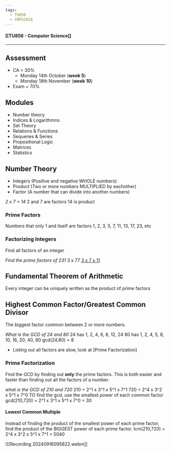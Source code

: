 ```yaml
---
tags:
  - TU856
  - CMPU1018
---
```

#### [[TU856 - Computer Science]]

---

## Assessment
- CA = 30%
	- Monday 14th October (**week 5**)
	- Monday 18th November  (**week 10**)
- Exam = 70%

## Modules
- Number theory
- Indices & Logarithmns
- Set Theory
- Relations & Functions
- Sequenes & Series
- Propositional Logic
- Matrices
- Statistics

## Number Theory
- Integers (Positive and negative WHOLE numbers)
- Product (Two or more numbers MULTIPLIED by eachother)
- Factor (A number that can divide into another numbers)

*2 x 7 = 14*
2 and 7 are factors
14 is product

### Prime Factors 
Numbers that only 1 and itself are factors
	1, 2, 3, 5, 7, 11, 13, 17, 23, etc

### Factorizing Integers
Find all factors of an integer

*Find the prime factors of 231*
3 x 77
<u>3 x 7 x 11</u>

## Fundamental Theorem of Arithmetic
Every integer can be uniquely written as the product of prime factors

## Highest Common Factor/Greatest Common Divisor
The biggest factor common between 2 or more numbers.

*What is the GCD of 24 and 80*
24 has 1, 2, 4, 6, 8, 12, 24
80 has 1, 2, 4, 5, 8, 10, 16, 20, 40, 80
gcd(24,80) = 8

- Listing out all factors are slow, look at [Prime Factorization]
### Prime Factorization
Find the GCD by finding out **only** the prime factors. This is both easier and faster than finding out all the factors of a number.

*what is the GCD of 210 and 720*
210 = 2^1 x 3^1 x 5^1 x 7^1
720 = 2^4 x  3^2 x 5^1 x 7^0
TO find the gcd, use the smallest power of each common factor
gcd(210,720) = 2^1 x 3^1 x 5^1 x 7^0 = 30

#### Lowest Common Multiple
Instead of finding the product of the smallest power of each prime factor, find the product of the BIGGEST power of each prime factor.
lcm(210,720) = 2^4 x 3^2 x 5^1 x 7^1 = 5040

![[Recording 20240916095622.webm]]
